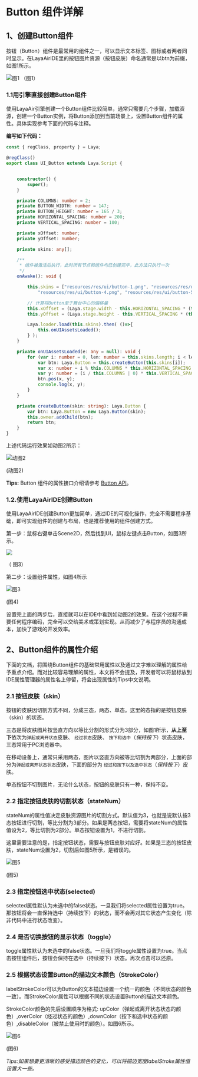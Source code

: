 # Button 组件详解

## 1、创建Button组件

按钮（Button）组件是最常用的组件之一，可以显示文本标签、图标或者两者同时显示。在LayaAirIDE里的按钮图片资源（按钮皮肤）命名通常是以btn为前缀，如图1所示。

![图1](img/1.png) （图1）

### 1.1用引擎直接创建Button组件

使用LayaAir引擎创建一个Button组件比较简单，通常只需要几个步骤，加载资源，创建一个Button实例，将Button添加到当前场景上，设置Button组件的属性。具体实现参考下面的代码与注释。

**编写如下代码：**

```typescript
const { regClass, property } = Laya;

@regClass()
export class UI_Button extends Laya.Script {


    constructor() {
        super();
    }

	private COLUMNS: number = 2;
	private BUTTON_WIDTH: number = 147;
	private BUTTON_HEIGHT: number = 165 / 3;
	private HORIZONTAL_SPACING: number = 200;
	private VERTICAL_SPACING: number = 100;

	private xOffset: number;
	private yOffset: number;

	private skins: any[];

    /**
     * 组件被激活后执行，此时所有节点和组件均已创建完毕，此方法只执行一次
     */
    onAwake(): void {

		this.skins = ["resources/res/ui/button-1.png", "resources/res/ui/button-2.png", "resources/res/ui/button-3.png",
			"resources/res/ui/button-4.png", "resources/res/ui/button-5.png", "resources/res/ui/button-6.png"];

		// 计算将Button至于舞台中心的偏移量
		this.xOffset = (Laya.stage.width - this.HORIZONTAL_SPACING * (this.COLUMNS - 1) - this.BUTTON_WIDTH) / 2;
		this.yOffset = (Laya.stage.height - this.VERTICAL_SPACING * (this.skins.length / this.COLUMNS - 1) - this.BUTTON_HEIGHT) / 2;

		Laya.loader.load(this.skins).then( ()=>{
            this.onUIAssetsLoaded();
        } );
	}

	private onUIAssetsLoaded(e: any = null): void {
		for (var i: number = 0, len: number = this.skins.length; i < len; ++i) {
			var btn: Laya.Button = this.createButton(this.skins[i]);
			var x: number = i % this.COLUMNS * this.HORIZONTAL_SPACING + this.xOffset;
			var y: number = (i / this.COLUMNS | 0) * this.VERTICAL_SPACING + this.yOffset;
			btn.pos(x, y);
			console.log(x, y);
		}
	}

	private createButton(skin: string): Laya.Button {
		var btn: Laya.Button = new Laya.Button(skin);
		this.owner.addChild(btn);
		return btn;
	}
}
```

上述代码运行效果如动图2所示：

![动图2](img/2.gif)  <br/>

 (动图2)

**Tips:** Button 组件的属性接口介绍请参考 [Button API](https://layaair2.ldc2.layabox.com/api2/Chinese/index.html?version=2.9.0beta&type=2D&category=UI&class=laya.ui.Button)。



### 1.2.使用LayaAirIDE创建Button

使用LayaAirIDE创建Button更加简单，通过IDE的可视化操作，完全不需要程序基础，即可实现组件的创建与布局，也是推荐使用的组件创建方式。

第一步：鼠标右键单击Scene2D，然后找到UI，鼠标左键点击Button，如图3所示。

![](img/3.png)

（ 图3）



第二步：设置组件属性，如图4所示

![图3](img/4.png) <br />

(图4)

设置完上面的两步后，直接就可以在IDE中看到如动图2的效果。在这个过程不需要任何程序编码，完全可以交给美术或策划实现。从而减少了与程序员的沟通成本，加快了游戏的开发效率。



## 2、Button组件的属性介绍

下面的文档，将围绕Button组件的基础常用属性以及通过文字难以理解的属性给予重点介绍。而对比较容易理解的属性，本文将不会提及，开发者可以将鼠标放到IDE属性管理器的属性名上停留，将会出现属性的Tips中文说明。

### 2.1 按钮皮肤（skin）

按钮的皮肤因切割方式不同，分成三态，两态、单态。这里的态指的是按钮皮肤（skin）的状态。

三态是将皮肤图片按竖直方向以等比分割的形式分为3部分，如图1所示，**从上至下**依次为`弹起或离开状态`皮肤、 `经过状态`皮肤、 `按下和选中`（*保持按下*）状态皮肤，三态常用于PC浏览器中。

在移动设备上，通常只采用两态，图片以竖直方向被等比切割为两部分，上面的部分为`弹起或离开状态状态`皮肤，下面的部分为 `经过和按下以及选中状态`（*保持按下*）皮肤。

单态按钮不切割图片，无论什么状态，按钮的皮肤只有一种，保持不变。

### 2.2 指定按钮皮肤的切割状态（stateNum）

stateNum的属性值决定皮肤资源图片的切割方式。默认值为3，也就是说默认按3态按钮进行切割，等比分割为3部分。如果是两态按钮，需要将stateNum的属性值设为2，等比切割为2部分。单态按钮设置为1，不进行切割。

这里需要注意的是，指定按钮状态，需要与按钮皮肤对应好。如果是三态的按钮皮肤，stateNum设置为2，切割后如图5所示，是错误的。

![图5](img/5.png) <br />

(图5)



### 2.3 指定按钮选中状态(selected)

selected属性默认为未选中的false状态。一旦我们将selected属性设置为true。那按钮将会一直保持选中（持续按下）的状态，而不会再对其它状态产生变化（除非代码中进行状态改变）。

### 2.4 是否切换按钮的显示状态（toggle）

toggle属性默认为未选中的false状态。一旦我们将toggle属性设置为true。当点击按钮组件后，按钮会保持在选中（持续按下）状态。再次点击可以还原。

### 2.5 根据状态设置Button的描边文本颜色（StrokeColor）

labelStrokeColor可以为Button的文本描边设置一个统一的颜色（不同状态的颜色一致）。而StrokeColor属性可以根据不同的状态设置Button的描边文本颜色。

StrokeColor颜色的先后设置顺序为格式: upColor（弹起或离开状态状态的颜色）,overColor（经过状态的颜色）,downColor（按下和选中状态的颜色）,disableColor（被禁止使用时的颜色）。如图6所示。

![图6](img/6.png) <br />

(图6)

*Tips:如果想要更清晰的感受描边颜色的变化，可以将描边宽度labelStroke属性值设置大一些。*












